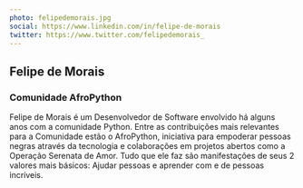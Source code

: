 ```yaml
---
photo: felipedemorais.jpg
social: https://www.linkedin.com/in/felipe-de-morais
twitter: https://www.twitter.com/felipedemorais_
---
```


## Felipe de Morais
### Comunidade AfroPython

Felipe de Morais é um Desenvolvedor de Software envolvido há alguns anos com a comunidade Python. Entre as contribuições mais relevantes para a Comunidade estão o AfroPython, iniciativa para empoderar pessoas negras através da tecnologia e colaborações em projetos abertos como a Operação Serenata de Amor. Tudo que ele faz são manifestações de seus 2 valores mais básicos: Ajudar pessoas e aprender com e de pessoas incríveis.
